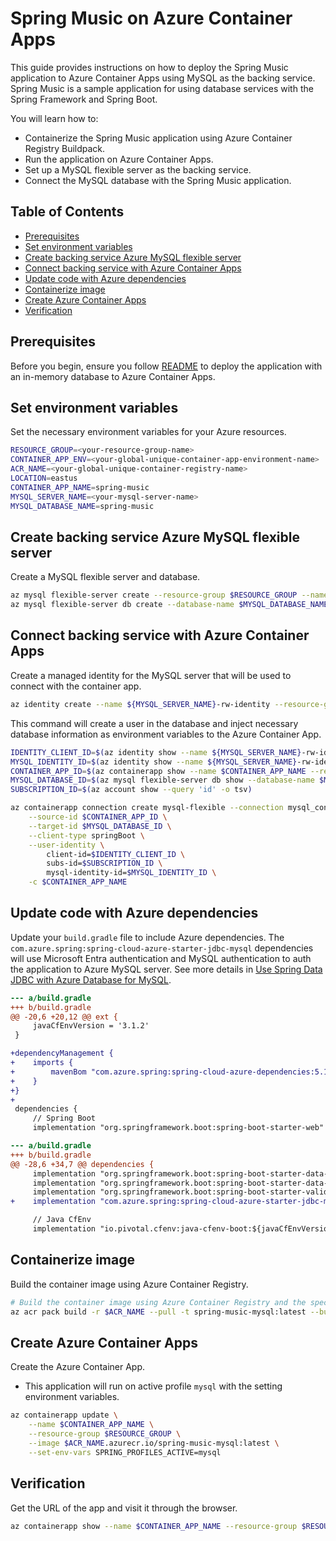 # Spring Music on Azure Container Apps

This guide provides instructions on how to deploy the Spring Music application to Azure Container Apps using MySQL as the backing service. Spring Music is a sample application for using database services with the Spring Framework and Spring Boot.

You will learn how to:

- Containerize the Spring Music application using Azure Container Registry Buildpack.
- Run the application on Azure Container Apps.
- Set up a MySQL flexible server as the backing service.
- Connect the MySQL database with the Spring Music application.

## Table of Contents
- [Prerequisites](#prerequisites)
- [Set environment variables](#set-environment-variables)
- [Create backing service Azure MySQL flexible server](#create-backing-service-azure-mysql-flexible-server)
- [Connect backing service with Azure Container Apps](#connect-backing-service-with-azure-container-apps)
- [Update code with Azure dependencies](#update-code-with-azure-dependencies)
- [Containerize image](#containerize-image)
- [Create Azure Container Apps](#create-azure-container-apps)
- [Verification](#verification)

## Prerequisites

Before you begin, ensure you follow [README](./README.md) to deploy the application with an in-memory database to Azure Container Apps.

## Set environment variables

Set the necessary environment variables for your Azure resources.

```sh
RESOURCE_GROUP=<your-resource-group-name>
CONTAINER_APP_ENV=<your-global-unique-container-app-environment-name>
ACR_NAME=<your-global-unique-container-registry-name>
LOCATION=eastus
CONTAINER_APP_NAME=spring-music
MYSQL_SERVER_NAME=<your-mysql-server-name>
MYSQL_DATABASE_NAME=spring-music
```

## Create backing service Azure MySQL flexible server

Create a MySQL flexible server and database.

```sh
az mysql flexible-server create --resource-group $RESOURCE_GROUP --name $MYSQL_SERVER_NAME
az mysql flexible-server db create --database-name $MYSQL_DATABASE_NAME --server $MYSQL_SERVER_NAME --resource-group $RESOURCE_GROUP
```

## Connect backing service with Azure Container Apps

Create a managed identity for the MySQL server that will be used to connect with the container app.

```sh
az identity create --name ${MYSQL_SERVER_NAME}-rw-identity --resource-group $RESOURCE_GROUP
```

This command will create a user in the database and inject necessary database information as environment variables to the Azure Container App.

```sh
IDENTITY_CLIENT_ID=$(az identity show --name ${MYSQL_SERVER_NAME}-rw-identity --resource-group $RESOURCE_GROUP --query 'clientId' -o tsv)
MYSQL_IDENTITY_ID=$(az identity show --name ${MYSQL_SERVER_NAME}-rw-identity --resource-group $RESOURCE_GROUP --query 'id' -o tsv)
CONTAINER_APP_ID=$(az containerapp show --name $CONTAINER_APP_NAME --resource-group $RESOURCE_GROUP --query 'id' -o tsv)
MYSQL_DATABASE_ID=$(az mysql flexible-server db show --database-name $MYSQL_DATABASE_NAME --server $MYSQL_SERVER_NAME --resource-group $RESOURCE_GROUP --query 'id' -o tsv)
SUBSCRIPTION_ID=$(az account show --query 'id' -o tsv)

az containerapp connection create mysql-flexible --connection mysql_connection \
    --source-id $CONTAINER_APP_ID \
    --target-id $MYSQL_DATABASE_ID \
    --client-type springBoot \
    --user-identity \
        client-id=$IDENTITY_CLIENT_ID \
        subs-id=$SUBSCRIPTION_ID \
        mysql-identity-id=$MYSQL_IDENTITY_ID \
    -c $CONTAINER_APP_NAME
```

## Update code with Azure dependencies

Update your `build.gradle` file to include Azure dependencies. The `com.azure.spring:spring-cloud-azure-starter-jdbc-mysql` dependencies will use Microsoft Entra authentication and MySQL authentication to auth the application to Azure MySQL server. See more details in [Use Spring Data JDBC with Azure Database for MySQL](https://learn.microsoft.com/en-us/azure/developer/java/spring-framework/configure-spring-data-jdbc-with-azure-mysql?tabs=passwordless%2Cservice-connector&pivots=mysql-passwordless-flexible-server).

```diff
--- a/build.gradle
+++ b/build.gradle
@@ -20,6 +20,12 @@ ext {
     javaCfEnvVersion = '3.1.2'
 }

+dependencyManagement {
+    imports {
+        mavenBom "com.azure.spring:spring-cloud-azure-dependencies:5.19.0"
+    }
+}
+
 dependencies {
     // Spring Boot
     implementation "org.springframework.boot:spring-boot-starter-web"
```
```diff
--- a/build.gradle
+++ b/build.gradle
@@ -28,6 +34,7 @@ dependencies {
     implementation "org.springframework.boot:spring-boot-starter-data-mongodb"
     implementation "org.springframework.boot:spring-boot-starter-data-redis"
     implementation "org.springframework.boot:spring-boot-starter-validation"
+    implementation "com.azure.spring:spring-cloud-azure-starter-jdbc-mysql"

     // Java CfEnv
     implementation "io.pivotal.cfenv:java-cfenv-boot:${javaCfEnvVersion}"
```

## Containerize image

Build the container image using Azure Container Registry.

```sh
# Build the container image using Azure Container Registry and the specified buildpack.
az acr pack build -r $ACR_NAME --pull -t spring-music-mysql:latest --builder paketobuildpacks/builder-jammy-base .
```

## Create Azure Container Apps

Create the Azure Container App. 
- This application will run on active profile `mysql` with the setting environment variables.

```sh
az containerapp update \
    --name $CONTAINER_APP_NAME \
    --resource-group $RESOURCE_GROUP \
    --image $ACR_NAME.azurecr.io/spring-music-mysql:latest \
    --set-env-vars SPRING_PROFILES_ACTIVE=mysql
```

## Verification

Get the URL of the app and visit it through the browser.

```sh
az containerapp show --name $CONTAINER_APP_NAME --resource-group $RESOURCE_GROUP --query properties.latestRevisionFqdn -o tsv
```
